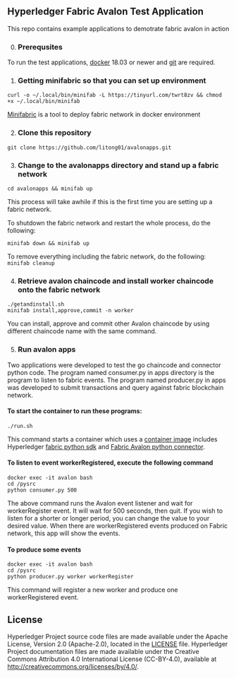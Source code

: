 [//]: # (SPDX-License-Identifier: CC-BY-4.0)

## Hyperledger Fabric Avalon Test Application

This repo contains example applications to demotrate fabric avalon in action

0. ### Prerequsites

To run the test applications, [docker](https://www.docker.com/) 18.03 or newer and [git](https://git-scm.com/) are required.

1. ### Getting minifabric so that you can set up environment

```curl -o ~/.local/bin/minifab -L https://tinyurl.com/twrt8zv && chmod +x ~/.local/bin/minifab```

[Minifabric](https://github.com/litong01/minifabric) is a tool to deploy fabric network in docker environment

2. ### Clone this repository

```git clone https://github.com/litong01/avalonapps.git```

3. ### Change to the avalonapps directory and stand up a fabric network

```cd avalonapps && minifab up```

This process will take awhile if this is the first time you are setting up
a fabric network. 

To shutdown the fabric network and restart the whole process, do the following:

```minifab down && minifab up```

To remove everything including the fabric network, do the following:
```minifab cleanup```

4. ### Retrieve avalon chaincode and install worker chaincode onto the fabric network
```
./getandinstall.sh
minifab install,approve,commit -n worker
```

You can install, approve and commit other Avalon chaincode by using different chaincode
name with the same command.

5. ### Run avalon apps

Two applications were developed to test the go chaincode and connector python
code. The program named consumer.py in apps directory is the program to
listen to fabric events. The program named producer.py in apps was developed
to submit transactions and query against fabric blockchain network.

#### To start the container to run these programs:
```
./run.sh
```
This command starts a container which uses a [container image](https://hub.docker.com/repository/docker/hfrd/tongpy) includes Hyperledger [fabric
python sdk](https://github.com/hyperledger/fabric-sdk-py) and [Fabric Avalon python connector](https://github.com/hyperledger/avalon/tree/master/sdk/avalon_sdk/fabric).

#### To listen to event workerRegistered, execute the following command
```
docker exec -it avalon bash
cd /pysrc
python consumer.py 500
```
The above command runs the Avalon event listener and wait for workerRegister event. It
will wait for 500 seconds, then quit. If you wish to listen for a shorter or longer
period, you can change the value to your desired value. When there are workerRegistered
events produced on Fabric network, this app will show the events.

#### To produce some events

```
docker exec -it avalon bash
cd /pysrc
python producer.py worker workerRegister
```

This command will register a new worker and produce one workerRegistered event.

## License <a name="license"></a>

Hyperledger Project source code files are made available under the Apache
License, Version 2.0 (Apache-2.0), located in the [LICENSE](LICENSE) file.
Hyperledger Project documentation files are made available under the Creative
Commons Attribution 4.0 International License (CC-BY-4.0), available at http://creativecommons.org/licenses/by/4.0/.
